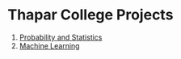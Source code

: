 # Thapar College Projects

1. [Probability and Statistics](Prob_project_101816027.R)
2. [Machine Learning](Weather_Prediction.ipynb)